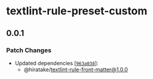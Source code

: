 # textlint-rule-preset-custom

## 0.0.1

### Patch Changes

- Updated dependencies [[`963a038`](https://github.com/Hiratake/hiratake-web/commit/963a038db5d1714e8cd4cb73f900c1f9d15a73e8)]:
  - @hiratake/textlint-rule-front-matter@1.0.0
